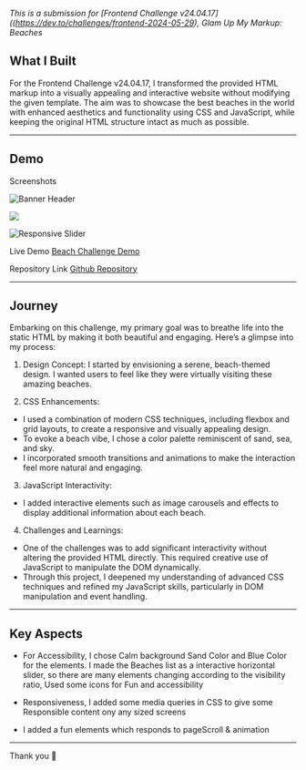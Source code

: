 _This is a submission for [Frontend Challenge v24.04.17]((https://dev.to/challenges/frontend-2024-05-29), Glam Up My Markup: Beaches_

## What I Built

For the Frontend Challenge v24.04.17, I transformed the provided HTML markup into a visually appealing and interactive website without modifying the given template. The aim was to showcase the best beaches in the world with enhanced aesthetics and functionality using CSS and JavaScript, while keeping the original HTML structure intact as much as possible.

---

## Demo

Screenshots

![Banner Header](https://dev-to-uploads.s3.amazonaws.com/uploads/articles/aieyvadvr3lvf41zailp.png)

![](https://dev-to-uploads.s3.amazonaws.com/uploads/articles/t0wxam7mdj4vqa4j1fki.png)

![Responsive Slider](https://dev-to-uploads.s3.amazonaws.com/uploads/articles/mac9q1tsyfm8hfyth27v.png)

Live Demo
[Beach Challenge Demo](https://rith1x.github.io/challenges/beachChallenge/)

Repository Link
[Github Repository](https://github.com/rith1x/Frontend-Challenge-v24.04.17)

---

## Journey

Embarking on this challenge, my primary goal was to breathe life into the static HTML by making it both beautiful and engaging. Here’s a glimpse into my process:

1. Design Concept: 
I started by envisioning a serene, beach-themed design. I wanted users to feel like they were virtually visiting these amazing beaches.

2. CSS Enhancements:

+ I used a combination of modern CSS techniques, including flexbox and grid layouts, to create a responsive and visually appealing design.
+ To evoke a beach vibe, I chose a color palette reminiscent of sand, sea, and sky.
+ I incorporated smooth transitions and animations to make the interaction feel more natural and engaging.

3. JavaScript Interactivity:

+ I added interactive elements such as image carousels and effects to display additional information about each beach.

4. Challenges and Learnings:

+ One of the challenges was to add significant interactivity without altering the provided HTML directly. This required creative use of JavaScript to manipulate the DOM dynamically.
+ Through this project, I deepened my understanding of advanced CSS techniques and refined my JavaScript skills, particularly in DOM manipulation and event handling.

---

## Key Aspects

+ For Accessibility, I chose Calm background Sand Color and Blue Color for the elements. I made the Beaches list as a interactive horizontal slider, so there are many elements changing according to the visibility ratio,  Used some icons for Fun and accessibility

+ Responsiveness, I added some media queries in CSS to give some Responsible content ony any sized screens

+ I added a fun elements which responds to pageScroll & animation 

---

Thank you 🩵